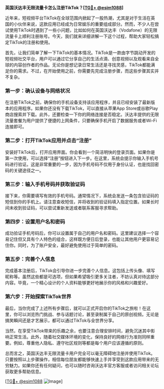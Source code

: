 **英国沃达丰无限流量卡怎么注册TikTok？[[TG💪+ @esim1088](https://t.me/s/esim1088)]**

近年来，短视频平台TikTok在全球范围内掀起了一股热潮，尤其是对于生活在英国的小伙伴来说，这款应用已经成为日常娱乐的重要组成部分。然而，不少人在尝试使用TikTok时遇到了一些小问题，比如如何在英国沃达丰（Vodafone）的无限流量卡上顺利注册账号。今天，我们就来详细讲解一下这个过程，帮助大家轻松搞定TikTok的注册和使用。

首先，让我们简单了解一下TikTok的基本情况。TikTok是一款由字节跳动开发的短视频社交平台，用户可以通过它分享自己的生活点滴、创意视频以及观看来自全球的内容创作者的作品。无论你是想记录日常生活还是寻找灵感，TikTok都能满足你的需求。不过，在开始使用之前，你需要先完成注册步骤，而这些步骤其实并不复杂。

### 第一步：确认设备与网络状况

在注册TikTok之前，确保你的手机设备支持该应用程序，并且已经安装了最新版本的应用程序。如果你还没有下载TikTok，可以直接从苹果App Store或谷歌Play商店搜索并下载。此外，还要检查一下你的网络连接是否稳定。沃达丰提供的无限流量套餐为用户提供了便捷的上网条件，只要确保手机开启了数据服务或者Wi-Fi连接即可。

### 第二步：打开TikTok应用并点击“注册”

安装好TikTok后，打开应用界面。你会看到一个简洁明快的登录页面。如果你是第一次使用，可以选择“注册”按钮进入下一步。在这里，系统会提示你输入手机号码进行验证。这是非常重要的一步，因为手机号码不仅用于身份认证，也是找回密码的关键途径之一。

### 第三步：输入手机号码并获取验证码

接下来，你需要填写有效的手机号码。通常情况下，系统会发送一条包含验证码的短信到你的手机上。请注意查收短信，并将收到的验证码填入指定位置。如果长时间未收到验证码，可以尝试重新发送或者联系客服寻求帮助。

### 第四步：设置用户名和密码

成功验证手机号码后，你可以设置属于自己的用户名和密码。这里建议选择一个容易记住但又具有个人特色的组合，这样既方便日后登录，也能让其他用户更容易记住你。同时，为了账户安全，最好避免使用过于简单的密码。

### 第五步：完善个人信息

完成基本注册后，TikTok会引导你进一步完善个人信息。这包括上传头像、填写昵称等。虽然这些都是可选项，但如果希望吸引更多关注者，不妨认真对待这部分内容。毕竟，一个精心设计的个人资料能够更好地展示你的风格和兴趣爱好。

### 第六步：开始探索TikTok世界

最后，当你完成了上述所有步骤后，就可以正式开启你的TikTok之旅啦！在这里，你可以浏览热门挑战、参与话题讨论，甚至录制属于自己的原创视频。无论是搞笑瞬间还是才艺展示，都可以通过TikTok与全世界分享。

当然，在享受TikTok带来的乐趣之余，也要注意合理安排时间，避免沉迷其中影响正常生活。此外，随着社交媒体环境的变化，保持良好的网络行为准则同样重要。例如，尊重他人隐私、遵守社区规则等都是每个用户应该遵循的原则。

总而言之，英国沃达丰无限流量卡用户完全可以毫无障碍地注册并使用TikTok。只要按照以上步骤操作，相信每位朋友都能够快速上手并享受到这款应用带来的无穷魅力。如果你还有任何疑问，也可以随时咨询沃达丰官方客服或者访问相关论坛获取更多帮助信息。

[[TG💪+ @esim1088](https://t.me/s/esim1088) ![Image](https://i.postimg.cc/4NQfJmqS/Snipaste-2025-05-13-00-14-12.png)]